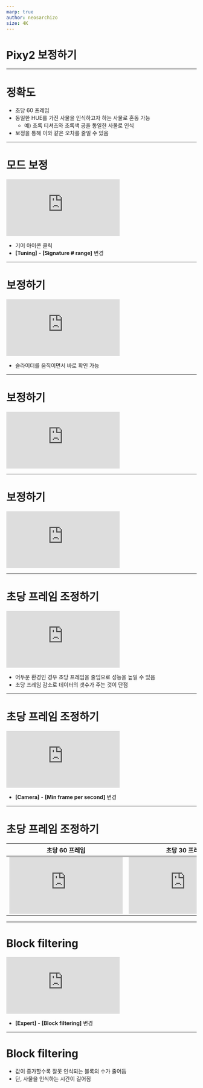 ```yaml
---
marp: true
author: neosarchizo
size: 4K
---
```


# Pixy2 보정하기

---

# 정확도

- 초당 60 프레임
- 동일한 HUE를 가진 사물을 인식하고자 하는 사물로 혼동 가능
  - 예) 초록 티셔츠와 초록색 공을 동일한 사물로 인식
- 보정을 통해 이와 같은 오차를 줄일 수 있음

---
# 모드 보정

![](https://docs.pixycam.com/wiki/lib/exe/fetch.php?media=wiki:v2:image_226.png)

- 기어 아이콘 클릭
- **[Tuning]** - **[Signature # range]** 변경

---

# 보정하기

![](https://docs.pixycam.com/wiki/lib/exe/fetch.php?media=wiki:v2:image_219.png)

- 슬라이더를 움직이면서 바로 확인 가능

---

# 보정하기

![](https://docs.pixycam.com/wiki/lib/exe/fetch.php?media=wiki:v2:image_222.png)

---
# 보정하기

![](https://docs.pixycam.com/wiki/lib/exe/fetch.php?media=wiki:v2:image_223.png)

---

# 초당 프레임 조정하기

![](https://docs.pixycam.com/wiki/lib/exe/fetch.php?media=wiki:v2:image_506.png)

- 어두운 환경인 경우 초당 프레임을 줄임으로 성능을 높일 수 있음
- 초당 프레임 감소로 데이터의 갯수가 주는 것이 단점

---

# 초당 프레임 조정하기

![](https://docs.pixycam.com/wiki/lib/exe/fetch.php?media=wiki:v2:image_506.png)

- **[Camera]** - **[Min frame per second]** 변경

---

# 초당 프레임 조정하기

초당 60 프레임             |  초당 30 프레임
:-------------------------:|:-------------------------:
![](https://docs.pixycam.com/wiki/lib/exe/fetch.php?w=350&tok=ea718f&media=wiki:v2:image_507.png)  |  ![](https://docs.pixycam.com/wiki/lib/exe/fetch.php?w=350&tok=c0ac34&media=wiki:v2:image_509.png)

---

# Block filtering

![](https://docs.pixycam.com/wiki/lib/exe/fetch.php?media=wiki:v2:image_522.png)

- **[Expert]** - **[Block filtering]** 변경

---

# Block filtering

- 값이 증가할수록 잘못 인식되는 블록의 수가 줄어듬
- 단, 사물을 인식하는 시간이 길어짐